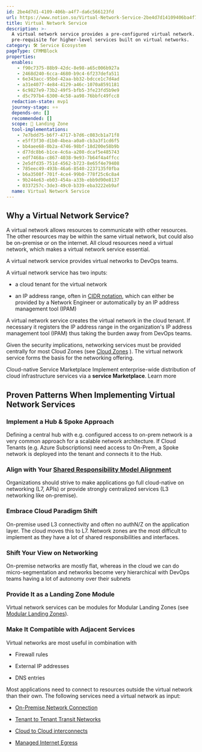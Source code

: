 ```yaml
---
id: 2be4d7d1-4109-406b-a4f7-da6c566123fd
url: https://www.notion.so/Virtual-Network-Service-2be4d7d14109406ba4f7da6c566123fd
title: Virtual Network Service
description: >-
  A virtual network service provides a pre-configured virtual network. It is a
  pre-requisite for higher-level services built on virtual networks.
category: 🛠 Service Ecosystem
pageType: CFMMBlock
properties:
  enables:
    - f90c7375-88b9-42dc-8e98-a65c006b927a
    - 2468d240-6cca-4680-b9c4-6f237defa511
    - 6e343acc-95bd-42aa-bb32-bdcce1c7d4ad
    - a31e4077-4e84-4129-a46c-1070a8591181
    - 6c9827e9-73b2-49f5-bfb5-3fe23fd5b9e9
    - d5c797b4-6300-4c58-aa98-76bbfc49fcc8
  redaction-state: mvp1
  journey-stage: ⭐️⭐️
  depends-on: []
  recommended: []
  scope: 🛬 Landing Zone
  tool-implementations:
    - 7e7bdd75-b6f7-4717-b7d6-c083cb1a71f8
    - e5ff3f30-d1b0-4bea-a0a0-cb3a3f1cd6f5
    - bb4aee68-0b2a-4746-98bf-18d200e58b9b
    - d77dc8b6-b1ce-4c6a-a208-dcaf5e485743
    - edf7468a-c867-4038-9e93-7b64f4a4ffcc
    - 2e5dfd35-751d-4562-b723-8e65f4e79408
    - 785eec49-493b-46a6-8540-2237135f0fba
    - b6a3508f-701f-4ce4-99b0-778f25c6c8a4
    - 9b244e63-eb03-454a-a33b-ebb9d90e8137
    - 0337257c-3de3-49c0-b339-eba3222eb9af
  name: Virtual Network Service
---
```


## Why a Virtual Network Service?

A virtual network allows resources to communicate with other resources. The other resources may be within the same virtual network, but could also be on-premise or on the internet. All cloud resources need a virtual network, which makes a virtual network service essential.

A virtual network service provides virtual networks to DevOps teams. 

A virtual network service has two inputs:

- a cloud tenant for the virtual network

- an IP address range, often in [CIDR notation](https://en.wikipedia.org/wiki/Classless_Inter-Domain_Routing#CIDR_notation), which can either be provided by a Network Engineer or automatically by an IP address management tool (IPAM)

A virtual network service creates the virtual network in the cloud tenant. If necessary it registers the IP address range in the organization's IP address management tool (IPAM) thus taking the burden away from DevOps teams.

Given the security implications, networking services must be provided centrally for most Cloud Zones (see [Cloud Zones](../security-and-compliance/cloud-zones.md) ). The virtual network service forms the basis for the networking offering. 

<!--notion-markdown-cms:raw-->
<CallToAction>
  <CtaHeader>Cloud-native Service Marketplace</CtaHeader>
  <CtaText>Implement enterprise-wide distribution of cloud infrastructure services via a <b>service Marketplace</b>.</CtaText>
  <CtaButton class="btn-primary" url="https://www.meshcloud.io/2020/10/15/cloud-infrastructure-services-enterprise-wide-distribution-via-a-marketplace/">Learn more</CtaButton>
</CallToAction>

## Proven Patterns When Implementing Virtual Network Services

### Implement a Hub & Spoke Approach

Defining a central hub with e.g. configured access to on-prem network is a very common approach for a scalable network architecture. If Cloud Tenants (e.g. Azure Subscriptions) need access to On-Prem, a Spoke network is deployed into the tenant and connects it to the Hub.

### Align with Your [Shared Responsibility Model Alignment](../security-and-compliance/shared-responsibility-model-alignment.md) 

Organizations should strive to make applications go full cloud-native on networking (L7, APIs) or provide strongly centralized services (L3 networking like on-premise).

### Embrace Cloud Paradigm Shift

On-premise used L3 connectivity and often no authN/Z on the application layer. The cloud moves this to L7. Network zones are the most difficult to implement as they have a lot of shared responsibilities and interfaces.

### Shift Your View on Networking

On-premise networks are mostly flat, whereas in the cloud we can do micro-segmentation and networks become very hierarchical with DevOps teams having a lot of autonomy over their subnets

### Provide It as a Landing Zone Module

Virtual network services can be modules for Modular Landing Zones (see [Modular Landing Zones](../tenant-management/modular-landing-zones.md)).

### Make It Compatible with Adjacent Services

Virtual networks are most useful in combination with

- Firewall rules

- External IP addresses

- DNS entries

Most applications need to connect to resources outside the virtual network than their own. The following services need a virtual network as input: 

- [On-Premise Network Connection](./on-premise-network-connection.md) 

- [Tenant to Tenant Transit Networks](./tenant-to-tenant-transit-networks.md) 

- [Cloud to Cloud interconnects](./cloud-to-cloud-interconnects.md) 

- [Managed Internet Egress](./managed-internet-egress.md) 

